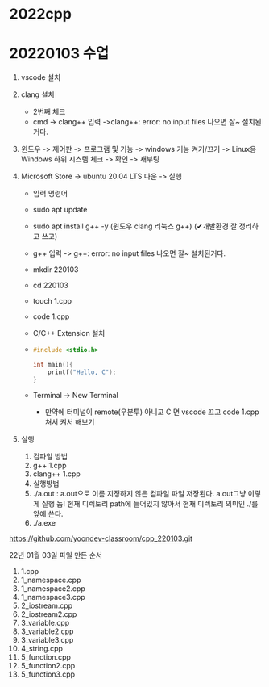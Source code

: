 # 2022cpp

# 20220103 수업


1. vscode 설치

2. clang 설치

   - 2번째 체크
   - cmd -> clang++ 입력 ->clang++: error: no input files 나오면 잘~ 설치된거다.

3. 윈도우 -> 제어판 -> 프로그램 및 기능 -> windows 기능 켜기/끄기 -> Linux용 Windows 하위 시스템 체크 -> 확인 -> 재부팅

4. Microsoft Store -> ubuntu 20.04 LTS 다운 -> 실행

   - 입력 명령어

   - sudo apt update

   - sudo apt install g++ -y (윈도우 clang 리눅스 g++) (✔개발환경 잘 정리하고 쓰고)

   - g++ 입력 -> g++: error: no input files 나오면 잘~ 설치된거다.

   - mkdir 220103

   - cd 220103

   - touch 1.cpp

   - code 1.cpp

   - C/C++ Extension 설치 

   - ~~~c++
     #include <stdio.h>
     
     int main(){
         printf("Hello, C");
     }
     ~~~

   - Terminal -> New Terminal

     - 만약에 터미널이 remote(우분투) 아니고 C 면 vscode 끄고 code 1.cpp쳐서 켜서 해보기

5. 실행

   1. 컴파일 방법
   2. g++ 1.cpp
   3. clang++ 1.cpp
   4. 실행방법 
   5. ./a.out : a.out으로 이름 지정하지 않은 컴파일 파일 저장된다. a.out그냥 이렇게 실행 놉! 현재 디렉토리 path에 들어있지 않아서 현재 디렉토리 의미인 ./를 앞에 쓴다.
   6. ./a.exe




https://github.com/yoondev-classroom/cpp_220103.git



22년 01월 03일 파일 만든 순서

1. 1.cpp
2. 1_namespace.cpp
3. 1_namespace2.cpp
4. 1_namespace3.cpp
5. 2_iostream.cpp
6. 2_iostream2.cpp
7. 3_variable.cpp
8. 3_variable2.cpp
9. 3_variable3.cpp
10. 4_string.cpp
11. 5_function.cpp
12. 5_function2.cpp
13. 5_function3.cpp






